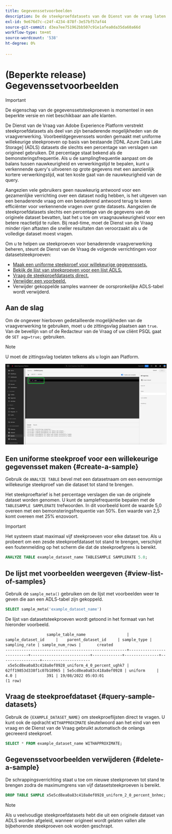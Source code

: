 ```yaml
---
title: Gegevenssetvoorbeelden
description: De de steekproefdatasets van de Dienst van de vraag laten u toe om verkennende vragen over grote gegevens met zeer gereduceerde verwerkingstijd ten koste van vraagnauwkeurigheid te leiden. Deze gids verstrekt informatie over hoe te om uw steekproeven voor benaderende vraagverwerking te beheren
exl-id: 9e676d7c-c24f-4234-878f-3e57bf57af44
source-git-commit: d3ea7ee751962bb507c91e1afea0da35da60a66d
workflow-type: tm+mt
source-wordcount: '538'
ht-degree: 0%

---
```


# (Beperkte release) Gegevenssetvoorbeelden

>[!IMPORTANT]
>
>De eigenschap van de gegevenssetsteekproeven is momenteel in een beperkte versie en niet beschikbaar aan alle klanten.

De Dienst van de Vraag van Adobe Experience Platform verstrekt steekproefdatasets als deel van zijn benaderende mogelijkheden van de vraagverwerking. Voorbeeldgegevenssets worden gemaakt met uniforme willekeurige steekproeven op basis van bestaande [!DNL Azure Data Lake Storage] (ADLS) datasets die slechts een percentage van verslagen van origineel gebruiken. Dit percentage staat bekend als de bemonsteringsfrequentie. Als u de samplingfrequentie aanpast om de balans tussen nauwkeurigheid en verwerkingstijd te bepalen, kunt u verkennende query&#39;s uitvoeren op grote gegevens met een aanzienlijk kortere verwerkingstijd, wat ten koste gaat van de nauwkeurigheid van de query.

Aangezien vele gebruikers geen nauwkeurig antwoord voor een gezamenlijke verrichting over een dataset nodig hebben, is het uitgeven van een benaderende vraag om een benaderend antwoord terug te keren efficiënter voor verkennende vragen over grote datasets. Aangezien de steekproefdatasets slechts een percentage van de gegevens van de originele dataset bevatten, laat het u toe om vraagnauwkeurigheid voor een betere reactietijd te ruilen. Bij read-time, moet de Dienst van de Vraag minder rijen aftasten die sneller resultaten dan veroorzaakt als u de volledige dataset moest vragen.

Om u te helpen uw steekproeven voor benaderende vraagverwerking beheren, steunt de Dienst van de Vraag de volgende verrichtingen voor datasetsteekproeven:

- [Maak een uniforme steekproef voor willekeurige gegevenssets.](#create-a-sample)
- [Bekijk de lijst van steekproeven voor een lijst ADLS.](#view-list-of-samples)
- [Vraag de steekproefdatasets direct.](#query-sample-datasets)
- [Verwijder een voorbeeld.](#delete-a-sample)
- Verwijder gekoppelde samples wanneer de oorspronkelijke ADLS-tabel wordt verwijderd.

## Aan de slag

Om de ongeveer hierboven gedetailleerde mogelijkheden van de vraagverwerking te gebruiken, moet u de zittingsvlag plaatsen aan `true`. Van de bevellijn van of de Redacteur van de Vraag of uw cliënt PSQL gaat de `SET aqp=true;` gebruiken.

>[!NOTE]
>
>U moet de zittingsvlag toelaten telkens als u login aan Platform.

![De redacteur van de Vraag met &quot;VASTGESTELDE qp=true;&quot;benadrukt bevel.](../images/essential-concepts/set-session-flag.png)

## Een uniforme steekproef voor een willekeurige gegevensset maken {#create-a-sample}

Gebruik de `ANALYZE TABLE` bevel met een datasetnaam om een eenvormige willekeurige steekproef van die dataset tot stand te brengen.

Het steekproeftarief is het percentage verslagen die van de originele dataset worden genomen. U kunt de samplefrequentie bepalen met de `TABLESAMPLE SAMPLERATE` trefwoorden. In dit voorbeeld komt de waarde 5,0 overeen met een bemonsteringsfrequentie van 50%. Een waarde van 2,5 komt overeen met 25% enzovoort.

>[!IMPORTANT]
>
>Het systeem staat maximaal vijf steekproeven voor elke dataset toe. Als u probeert om een zesde steekproefdataset tot stand te brengen, verschijnt een foutenmelding op het scherm die dat de steekproefgrens is bereikt.

```sql
ANALYZE TABLE example_dataset_name TABLESAMPLE SAMPLERATE 5.0;
```

## De lijst met voorbeelden weergeven {#view-list-of-samples}

Gebruik de `sample_meta()` gebruiken om de lijst met voorbeelden weer te geven die aan een ADLS-tabel zijn gekoppeld.

```sql
SELECT sample_meta('example_dataset_name')
```

De lijst van datasetsteekproeven wordt getoond in het formaat van het hieronder voorbeeld.

```shell
                  sample_table_name                  |    sample_dataset_id     |    parent_dataset_id     | sample_type | sampling_rate | sample_num_rows |       created      
-----------------------------------------------------+--------------------------+--------------------------+-------------+---------------+-----------------+---------------------
 x5e5cd8ea0a83c418a8ef0928_uniform_4_0_percent_ughk7 | 62ff19853d338f1c07b18965 | 5e5cd8ea0a83c418a8ef0928 | uniform     |           4.0 |             391 | 19/08/2022 05:03:01
(1 row)
```

## Vraag de steekproefdataset {#query-sample-datasets}

Gebruik de `{EXAMPLE_DATASET_NAME}` om steekproeflijsten direct te vragen. U kunt ook de opdracht `WITHAPPROXIMATE` sleutelwoord aan het eind van een vraag en de Dienst van de Vraag gebruikt automatisch de onlangs gecreeerd steekproef.

```sql
SELECT * FROM example_dataset_name WITHAPPROXIMATE;
```

## Gegevenssetvoorbeelden verwijderen {#delete-a-sample}

De schrappingsverrichting staat u toe om nieuwe steekproeven tot stand te brengen zodra de maximumgrens van vijf datasetsteekproeven is bereikt.

```sql
DROP TABLE SAMPLE x5e5cd8ea0a83c418a8ef0928_uniform_2_0_percent_bnhmc;
```

>[!NOTE]
>
>Als u veelvoudige steekproefdatasets hebt die uit een originele dataset van ADLS worden afgeleid, wanneer origineel wordt gelaten vallen alle bijbehorende steekproeven ook worden geschrapt.
